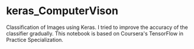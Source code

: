 # keras_ComputerVison
Classification of Images using Keras. I tried to improve the accuracy of the classifier gradually.
This notebook is based on Coursera's TensorFlow in Practice Specialization. 
